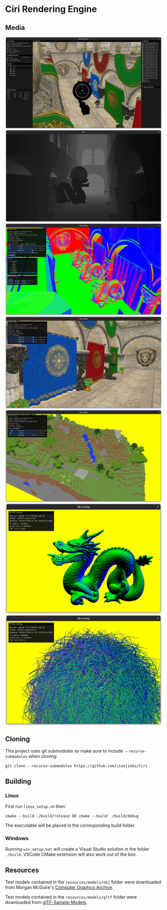 # Ciri Rendering Engine

## Media

![Latest UI](docs/UI.png)
![Deferred Rendering Tests](docs/sponza_depth.png)
![Current State](docs/progress.png)
![Sponza Textured](docs/sponza_textured.png)
![Lost Empire Textured](docs/lostempire_textured.png)
![Dragon Normals](docs/dragon_normals.png)
![Hairball Normals](docs/hairball_normals.png)

## Cloning

This project uses git submodules so make sure to include `--recurse-submodules` when cloning:

    git clone --recurse-submodules https://github.com/cianjinks/Ciri

## Building

### Linux

First run `linux_setup.sh` then:

    cmake --build ./build/release OR cmake --build ./build/debug

The executable will be placed in the corresponding build folder.

### Windows

Running `win_setup.bat` will create a Visual Studio solution in the folder `./build`. VSCode CMake extension will also work out of the box.

## Resources

Test models contained in the `resources/models/obj` folder were downloaded from Morgan McGuire's [Computer Graphics Archive](https://casual-effects.com/data).

Test models contained in the `resources/models/gltf` folder were downloaded from [glTF-Sample-Models](https://github.com/KhronosGroup/glTF-Sample-Models).
